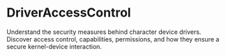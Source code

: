# DriverAccessControl
Understand the security measures behind character device drivers. Discover access control, capabilities, permissions, and how they ensure a secure kernel-device interaction.
